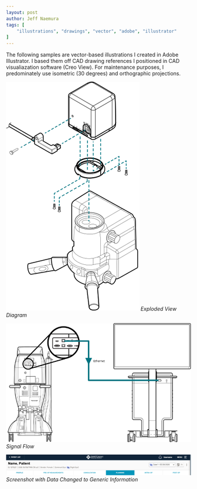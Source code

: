 ```yaml
---
layout: post
author: Jeff Naemura
tags: [
    "illustrations", "drawings", "vector", "adobe", "illustrator"
]
---
```


The following samples are vector-based illustrations I created in Adobe Illustrator. I based them off CAD drawing references I positioned in CAD visualiazation software (Creo View). For maintenance purposes, I predominately use isometric (30 degrees) and orthographic projections.

![Exploded View Diagram](../images/camera_installation.svg)
*Exploded View Diagram*

![Signal Flow](../images/datafusion.svg)
*Signal Flow*

![Modified Screenshot](../images/patient_page_header.png)
*Screenshot with Data Changed to Generic Information*

